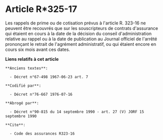 # Article R*325-17

Les rappels de prime ou de cotisation prévus à l'article R. 323-16 ne peuvent être recouvrés que sur les souscripteurs de
contrats d'assurance qui étaient en cours à la date de la décision du conseil d'administration relative au rappel ou à la
date de publication au Journal officiel de l'arrêté prononçant le retrait de l'agrément administratif, ou qui étaient encore
en cours six mois avant ces dates.

**Liens relatifs à cet article**

	**Anciens textes**:

	  - Décret n°67-498 1967-06-23 art. 7

	**Codifié par**:

	  - Décret n°76-667 1976-07-16

	**Abrogé par**:

	  - Décret n°90-815 du 14 septembre 1990 - art. 27 (V) JORF 15 septembre 1990

	**Cite**:

	  - Code des assurances R323-16
